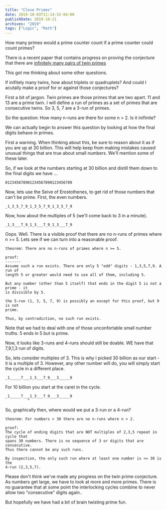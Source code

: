 ```yaml
---
title: "Close Primes"
date: 2019-10-03T11:14:52-04:00
publishDate: 2019-10-21
archives: "2019"
tags: ["Logic", "Math"]
---
```

How many primes would a prime counter count if a prime counter could count
primes?

There is a recent paper that contains progress on proving the conjecture that
there are [infinitely many pairs of twin
primes](https://www.nature.com/news/first-proof-that-infinitely-many-prime-numbers-come-in-pairs-1.12989)

This got me thinking about some other questions.

If inifitely many twins, how about triplets or quadruplets? And could I
acutally make a proof for or against those conjectures?

First a bit of jargon. Twin primes are those primes that are two apart. 11 and
13 are a prime twin. I will define a run of primes as a set of primes that are
consecutive twins. So 3, 5, 7 are a 3-run of primes.

So the question: How many n-runs are there for some n > 2. Is it inifinite?

We can actually begin to answer this question by looking at how the final
digits behave in primes.

First a warning. When thinking about this, be sure to reason about it as if you
are up at 30 billion. This will help keep from making mistakes caused unusual
things that are true about small numbers. We'll mention some of these later.

So, if we look at the numbers starting at 30 billion and distill them down to
the final digits we have ...

```
012345678901234567890123456789
```

Now, lets use the Seive of Erostothenes, to get rid of those numbers that can't
be prime. First, the even numbers.

```
_1_3_5_7_9_1_3_5_7_9_1_3_5_7_9
```

Now, how about the multiples of 5 (we'll come back to 3 in a minute).

```
_1_3___7_9_1_3___7_9_1_3___7_9
```

Oops. Well. There is a visible proof that there are no n-runs of primes where
n >= 5. Lets see if we can turn into a reasonable proof.

```
theorem: There are no n-runs of primes where n >= 5.

proof:
-------
Assume such a run exists. There are only 5 "odd" digits - 1,3,5,7,9. A run of
length 5 or greater would need to use all of them, including 5.

But any number (other than 5 itself) that ends in the digit 5 is not a prime - it
is divisible by 5.

the 5-run (1, 3, 5, 7, 9) is possibly an except for this proof, but 9 is not
prime.

Thus, by contradiction, no such run exists.
```

Note that we had to deal with one of those unconfortable small number truths. 5
ends in 5 but is prime.

Now, it looks like 3-runs and 4-runs should still be doable. WE have that
7,9,1,3 run of digits.

So, lets consider multiples of 3. This is why I picked 30 billion as our start -
it is a multiple of 3. However, any other number will do, you will simply start
the cycle in a different place.

```
_1_____7___1_3___7_9___3_____9
```

For 10 billion you start at the caret in the cycle.

```
_1_____7___1_3___7_9___3_____9
          ^
```

So, graphically then, where would we put a 3-run or a 4-run?

```
theorem: For numbers > 30 there are no n-runs where n > 2.

proof:
The cycle of ending digits that are NOT multiples of 2,3,5 repeat in cycle that
spans 30 numbers. There is no sequence of 3 or digits that are consecutive.
Thus there cannot be any such runs.

By inspection, the only such run where at least one number is <= 30 is the
4-run (2,3,5,7).
```

Please don't think we've made any progress on the twin prime conjecture. As
numbers get large, we have to look at more and more primes. There is no
guarantee that at some point the interlocking cycles combine to never allow two
"consecutive" digits again..

But hopefully we have had a bit of brain twisting prime fun.
